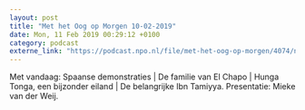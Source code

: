 ```yaml
---
layout: post
title: "Met het Oog op Morgen 10-02-2019"
date: Mon, 11 Feb 2019 00:29:12 +0100
category: podcast
externe_link: "https://podcast.npo.nl/file/met-het-oog-op-morgen/4074/nporadio1_met-het-oog-op-morgen_20190211_met-het-oog-op-morgen-10-02-2019_YOFEU6.mp3"
---
```


Met vandaag: Spaanse demonstraties | De familie van El Chapo | Hunga Tonga, een bijzonder eiland | De belangrijke Ibn Tamiyya. Presentatie: Mieke van der Weij.
